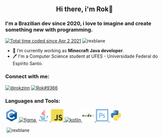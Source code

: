 <h2 align="center">Hi there, i'm Rok👋</h2>

<h3>I'm a Brazilian dev since 2020, i love to imagine and create something new with programming.</h3>

<p align="left"> <a href="https://wakatime.com/@d7827dc4-ebb9-4e8b-9941-d7c602e4b639"><img src="https://wakatime.com/badge/user/d7827dc4-ebb9-4e8b-9941-d7c602e4b639.svg" alt="Total time coded since Apr 2 2021" /></a> <img src="https://komarev.com/ghpvc/?username=rexblane&label=Profile%20views&color=0e75b6&style=flat" alt="rexblane" /> </p>



- 🤖 I’m currently working as **Minecraft Java developer**.
- 🖊️ I'm a Computer Science student at UFES - Universidade Federal do Espirito Santo.

<h3 align="left">Connect with me:</h3>
<p align="left">
<a href="https://twitter.com/@rokzinn" target="blank"><img align="center" src="https://raw.githubusercontent.com/rahuldkjain/github-profile-readme-generator/master/src/images/icons/Social/twitter.svg" alt="@rokzinn" height="30" width="40" /></a>
<a href="https://discord.gg/Rok#9366" target="blank"><img align="center" src="https://raw.githubusercontent.com/rahuldkjain/github-profile-readme-generator/master/src/images/icons/Social/discord.svg" alt="Rok#9366" height="30" width="40" /></a>
</p>

<h3 align="left">Languages and Tools:</h3>
<p align="left"> <a href="https://www.cprogramming.com/" target="_blank" rel="noreferrer"> <img src="https://raw.githubusercontent.com/devicons/devicon/master/icons/c/c-original.svg" alt="c" width="40" height="40"/> </a> <a href="https://www.figma.com/" target="_blank" rel="noreferrer"> <img src="https://www.vectorlogo.zone/logos/figma/figma-icon.svg" alt="figma" width="40" height="40"/> </a> <a href="https://www.java.com" target="_blank" rel="noreferrer"> <img src="https://raw.githubusercontent.com/devicons/devicon/master/icons/java/java-original.svg" alt="java" width="40" height="40"/> </a> <a href="https://developer.mozilla.org/en-US/docs/Web/JavaScript" target="_blank" rel="noreferrer"> <img src="https://raw.githubusercontent.com/devicons/devicon/master/icons/javascript/javascript-original.svg" alt="javascript" width="40" height="40"/> </a> <a href="https://kotlinlang.org" target="_blank" rel="noreferrer"> <img src="https://www.vectorlogo.zone/logos/kotlinlang/kotlinlang-icon.svg" alt="kotlin" width="40" height="40"/> </a> <a href="https://nodejs.org" target="_blank" rel="noreferrer"> <img src="https://raw.githubusercontent.com/devicons/devicon/master/icons/nodejs/nodejs-original-wordmark.svg" alt="nodejs" width="40" height="40"/> </a> <a href="https://www.photoshop.com/en" target="_blank" rel="noreferrer"> <img src="https://raw.githubusercontent.com/devicons/devicon/master/icons/photoshop/photoshop-line.svg" alt="photoshop" width="40" height="40"/> </a> <a href="https://www.python.org" target="_blank" rel="noreferrer"> <img src="https://raw.githubusercontent.com/devicons/devicon/master/icons/python/python-original.svg" alt="python" width="40" height="40"/> </a> </p>

<p>&nbsp;<img align="center" src="https://github-readme-stats.vercel.app/api?username=rexblane&theme=tokyonight&show_icons=true&locale=en" alt="rexblane" /></p>
